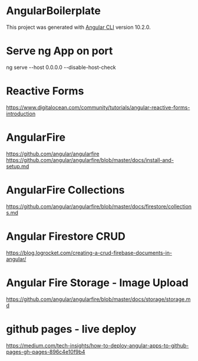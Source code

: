 # AngularBoilerplate
This project was generated with [Angular CLI](https://github.com/angular/angular-cli) version 10.2.0.

# Serve ng App on port
ng serve --host 0.0.0.0 --disable-host-check

# Reactive Forms
https://www.digitalocean.com/community/tutorials/angular-reactive-forms-introduction

# AngularFire
https://github.com/angular/angularfire
https://github.com/angular/angularfire/blob/master/docs/install-and-setup.md

# AngularFire Collections
https://github.com/angular/angularfire/blob/master/docs/firestore/collections.md

# Angular Firestore CRUD
https://blog.logrocket.com/creating-a-crud-firebase-documents-in-angular/

# Angular Fire Storage - Image Upload
https://github.com/angular/angularfire/blob/master/docs/storage/storage.md

# github pages - live deploy
https://medium.com/tech-insights/how-to-deploy-angular-apps-to-github-pages-gh-pages-896c4e10f9b4